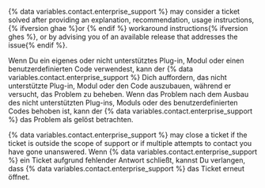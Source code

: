 {% data variables.contact.enterprise_support %} may consider a ticket solved after providing an explanation, recommendation, usage instructions, {% ifversion ghae %}or {% endif %} workaround instructions{% ifversion ghes %}, or by advising you of an available release that addresses the issue{% endif %}.

Wenn Du ein eigenes oder nicht unterstütztes Plug-in, Modul oder einen benutzerdefinierten Code verwendest, kann der {% data variables.contact.enterprise_support %} Dich auffordern, das nicht unterstützte Plug-in, Modul oder den Code auszubauen, während er versucht, das Problem zu beheben. Wenn das Problem nach dem Ausbau des nicht unterstützten Plug-ins, Moduls oder des benutzerdefinierten Codes behoben ist, kann der {% data variables.contact.enterprise_support %} das Problem als gelöst betrachten.

{% data variables.contact.enterprise_support %} may close a ticket if the ticket is outside the scope of support or if multiple attempts to contact you have gone unanswered. Wenn {% data variables.contact.enterprise_support %} ein Ticket aufgrund fehlender Antwort schließt, kannst Du verlangen, dass {% data variables.contact.enterprise_support %} das Ticket erneut öffnet.

